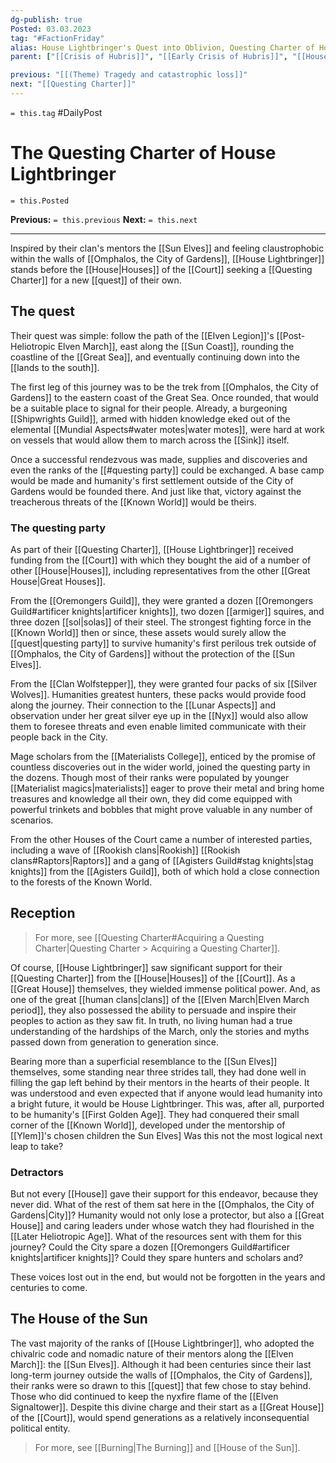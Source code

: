 ```yaml
---
dg-publish: true
Posted: 03.03.2023
tag: "#FactionFriday"
alias: House Lightbringer's Quest into Oblivion, Questing Charter of House Lightbringer
parent: ["[[Crisis of Hubris]]", "[[Early Crisis of Hubris]]", "[[House Lightbringer]]", "[[Quest]]", "[[Quest into Oblivion]]", "[[Questing Charter]]"]

previous: "[[(Theme) Tragedy and catastrophic loss]]"
next: "[[Questing Charter]]"
---
```

`= this.tag` #DailyPost 
# The Questing Charter of House Lightbringer
`= this.Posted`

**Previous:** `= this.previous`
**Next:** `= this.next`

---

Inspired by their clan's mentors the [[Sun Elves]] and feeling claustrophobic within the walls of [[Omphalos, the City of Gardens]], [[House Lightbringer]] stands before the [[House|Houses]] of the [[Court]] seeking a [[Questing Charter]] for a new [[quest]] of their own.

## The quest

Their quest was simple: follow the path of the [[Elven Legion]]'s [[Post-Heliotropic Elven March]], east along the [[Sun Coast]], rounding the coastline of the [[Great Sea]], and eventually continuing down into the [[lands to the south]].

The first leg of this journey was to be the trek from [[Omphalos, the City of Gardens]] to the eastern coast of the Great Sea. Once rounded, that would be a suitable place to signal for their people. Already, a burgeoning [[Shipwrights Guild]], armed with hidden knowledge eked out of the elemental [[Mundial Aspects#water motes|water motes]], were hard at work on vessels that would allow them to march across the [[Sink]] itself.

Once a successful rendezvous was made, supplies and discoveries and even the ranks of the [[#questing party]] could be exchanged. A base camp would be made and humanity's first settlement outside of the City of Gardens would be founded there. And just like that, victory against the treacherous threats of the [[Known World]] would be theirs.

### The questing party

As part of their [[Questing Charter]], [[House Lightbringer]] received funding from the [[Court]] with which they bought the aid of a number of other [[House|Houses]], including representatives from the other [[Great House|Great Houses]].

From the [[Oremongers Guild]], they were granted a dozen [[Oremongers Guild#artificer knights|artificer knights]], two dozen [[armiger]] squires, and three dozen [[sol|solas]] of their steel. The strongest fighting force in the [[Known World]] then or since, these assets would surely allow the [[quest|questing party]] to survive humanity's first perilous trek outside of [[Omphalos, the City of Gardens]] without the protection of the [[Sun Elves]].

From the [[Clan Wolfstepper]], they were granted four packs of six [[Silver Wolves]]. Humanities greatest hunters, these packs would provide food along the journey. Their connection to the [[Lunar Aspects]] and observation under her great silver eye up in the [[Nyx]] would also allow them to foresee threats and even enable limited communicate with their people back in the City. 

Mage scholars from the [[Materialists College]], enticed by the promise of countless discoveries out in the wider world, joined the questing party in the dozens. Though most of their ranks were populated by younger [[Materialist magics|materialists]] eager to prove their metal and bring home treasures and knowledge all their own, they did come equipped with powerful trinkets and bobbles that might prove valuable in any number of scenarios.

From the other Houses of the Court came a number of interested parties, including a wave of [[Rookish clans|Rookish]] [[Rookish clans#Raptors|Raptors]] and a gang of [[Agisters Guild#stag knights|stag knights]] from the [[Agisters Guild]], both of which hold a close connection to the forests of the Known World.

## Reception

> For more, see [[Questing Charter#Acquiring a Questing Charter|Questing Charter > Acquiring a Questing Charter]].

Of course, [[House Lightbringer]] saw significant support for their [[Questing Charter]] from the [[House|Houses]] of the [[Court]]. As a [[Great House]] themselves, they wielded immense political power. And, as one of the great [[human clans|clans]] of the [[Elven March|Elven March period]], they also possessed the ability to persuade and inspire their peoples to action as they saw fit. In truth, no living human had a true understanding of the hardships of the March, only the stories and myths passed down from generation to generation since.

Bearing more than a superficial resemblance to the [[Sun Elves]] themselves, some standing near three strides tall, they had done well in filling the gap left behind by their mentors in the hearts of their people. It was understood and even expected that if anyone would lead humanity into a bright future, it would be House Lightbringer. This was, after all, purported to be humanity's [[First Golden Age]]. They had conquered their small corner of the [[Known World]], developed under the mentorship of [[Ylem]]'s chosen children the Sun Elves] Was this not the most logical next leap to take?

### Detractors

But not every [[House]] gave their support for this endeavor, because they never did. What of the rest of them sat here in the [[Omphalos, the City of Gardens|City]]? Humanity would not only lose a protector, but also a [[Great House]] and caring leaders under whose watch they had flourished in the [[Later Heliotropic Age]]. What of the resources sent with them for this journey? Could the City spare a dozen [[Oremongers Guild#artificer knights|artificer knights]]? Could they spare hunters and scholars and?

These voices lost out in the end, but would not be forgotten in the years and centuries to come.

## The House of the Sun

The vast majority of the ranks of [[House Lightbringer]], who adopted the chivalric code and nomadic nature of their mentors along the [[Elven March]]: the [[Sun Elves]]. Although it had been centuries since their last long-term journey outside the walls of [[Omphalos, the City of Gardens]], their ranks were so drawn to this [[quest]] that few chose to stay behind. Those who did continued to keep the nyxfire flame of the [[Elven Signaltower]]. Despite this divine charge and their start as a [[Great House]] of the [[Court]], would spend generations as a relatively inconsequential political entity.

> For more, see [[Burning|The Burning]] and [[House of the Sun]].